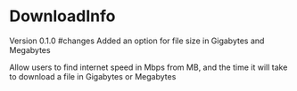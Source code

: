 # DownloadInfo

Version 0.1.0
#changes
Added an option for file size in Gigabytes and Megabytes


Allow users to find internet speed in Mbps from MB, and the time it will take to download a file in Gigabytes or Megabytes
